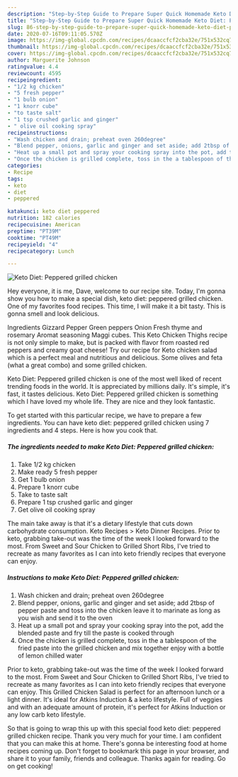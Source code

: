 ```yaml
---
description: "Step-by-Step Guide to Prepare Super Quick Homemade Keto Diet: Peppered grilled chicken"
title: "Step-by-Step Guide to Prepare Super Quick Homemade Keto Diet: Peppered grilled chicken"
slug: 86-step-by-step-guide-to-prepare-super-quick-homemade-keto-diet-peppered-grilled-chicken
date: 2020-07-16T09:11:05.570Z
image: https://img-global.cpcdn.com/recipes/dcaaccfcf2cba32e/751x532cq70/keto-diet-peppered-grilled-chicken-recipe-main-photo.jpg
thumbnail: https://img-global.cpcdn.com/recipes/dcaaccfcf2cba32e/751x532cq70/keto-diet-peppered-grilled-chicken-recipe-main-photo.jpg
cover: https://img-global.cpcdn.com/recipes/dcaaccfcf2cba32e/751x532cq70/keto-diet-peppered-grilled-chicken-recipe-main-photo.jpg
author: Marguerite Johnson
ratingvalue: 4.4
reviewcount: 4595
recipeingredient:
- "1/2 kg chicken"
- "5 fresh pepper"
- "1 bulb onion"
- "1 knorr cube"
- "to taste salt"
- "1 tsp crushed garlic and ginger"
- " olive oil cooking spray"
recipeinstructions:
- "Wash chicken and drain; preheat oven 260degree"
- "Blend pepper, onions, garlic and ginger and set aside; add 2tbsp of pepper paste and toss into the chicken leave it to marinate as long as you wish and send it to the oven"
- "Heat up a small pot and spray your cooking spray into the pot, add the blended paste and fry till the paste is cooked through"
- "Once the chicken is grilled complete, toss in the a tablespoon of the fried paste into the grilled chicken and mix together enjoy with a bottle of lemon chilled water"
categories:
- Recipe
tags:
- keto
- diet
- peppered

katakunci: keto diet peppered 
nutrition: 182 calories
recipecuisine: American
preptime: "PT39M"
cooktime: "PT49M"
recipeyield: "4"
recipecategory: Lunch

---
```



![Keto Diet: Peppered grilled chicken](https://img-global.cpcdn.com/recipes/dcaaccfcf2cba32e/751x532cq70/keto-diet-peppered-grilled-chicken-recipe-main-photo.jpg)

Hey everyone, it is me, Dave, welcome to our recipe site. Today, I'm gonna show you how to make a special dish, keto diet: peppered grilled chicken. One of my favorites food recipes. This time, I will make it a bit tasty. This is gonna smell and look delicious.

Ingredients Gizzard Pepper Green peppers Onion Fresh thyme and rosemary Aromat seasoning Maggi cubes. This Keto Chicken Thighs recipe is not only simple to make, but is packed with flavor from roasted red peppers and creamy goat cheese! Try our recipe for Keto chicken salad which is a perfect meal and nutritious and delicious. Some olives and feta (what a great combo) and some grilled chicken.

Keto Diet: Peppered grilled chicken is one of the most well liked of recent trending foods in the world. It is appreciated by millions daily. It's simple, it's fast, it tastes delicious. Keto Diet: Peppered grilled chicken is something which I have loved my whole life. They are nice and they look fantastic.


To get started with this particular recipe, we have to prepare a few ingredients. You can have keto diet: peppered grilled chicken using 7 ingredients and 4 steps. Here is how you cook that.

<!--inarticleads1-->

##### The ingredients needed to make Keto Diet: Peppered grilled chicken:

1. Take 1/2 kg chicken
1. Make ready 5 fresh pepper
1. Get 1 bulb onion
1. Prepare 1 knorr cube
1. Take to taste salt
1. Prepare 1 tsp crushed garlic and ginger
1. Get  olive oil cooking spray


The main take away is that it&#39;s a dietary lifestyle that cuts down carbohydrate consumption. Keto Recipes &gt; Keto Dinner Recipes. Prior to keto, grabbing take-out was the time of the week I looked forward to the most. From Sweet and Sour Chicken to Grilled Short Ribs, I&#39;ve tried to recreate as many favorites as I can into keto friendly recipes that everyone can enjoy. 

<!--inarticleads2-->

##### Instructions to make Keto Diet: Peppered grilled chicken:

1. Wash chicken and drain; preheat oven 260degree
1. Blend pepper, onions, garlic and ginger and set aside; add 2tbsp of pepper paste and toss into the chicken leave it to marinate as long as you wish and send it to the oven
1. Heat up a small pot and spray your cooking spray into the pot, add the blended paste and fry till the paste is cooked through
1. Once the chicken is grilled complete, toss in the a tablespoon of the fried paste into the grilled chicken and mix together enjoy with a bottle of lemon chilled water


Prior to keto, grabbing take-out was the time of the week I looked forward to the most. From Sweet and Sour Chicken to Grilled Short Ribs, I&#39;ve tried to recreate as many favorites as I can into keto friendly recipes that everyone can enjoy. This Grilled Chicken Salad is perfect for an afternoon lunch or a light dinner. It&#39;s ideal for Atkins Induction &amp; a keto lifestyle. Full of veggies and with an adequate amount of protein, it&#39;s perfect for Atkins Induction or any low carb keto lifestyle. 

So that is going to wrap this up with this special food keto diet: peppered grilled chicken recipe. Thank you very much for your time. I am confident that you can make this at home. There's gonna be interesting food at home recipes coming up. Don't forget to bookmark this page in your browser, and share it to your family, friends and colleague. Thanks again for reading. Go on get cooking!
